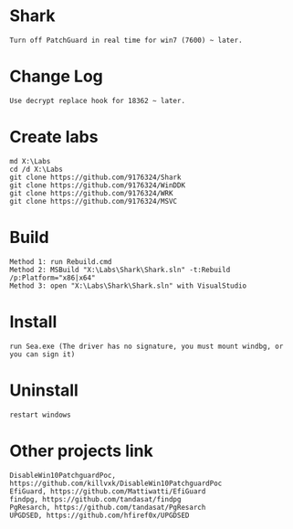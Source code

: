 # Shark
    Turn off PatchGuard in real time for win7 (7600) ~ later.

# Change Log
    Use decrypt replace hook for 18362 ~ later.

# Create labs
    md X:\Labs
    cd /d X:\Labs
    git clone https://github.com/9176324/Shark
    git clone https://github.com/9176324/WinDDK
    git clone https://github.com/9176324/WRK
    git clone https://github.com/9176324/MSVC

# Build
    Method 1: run Rebuild.cmd
    Method 2: MSBuild "X:\Labs\Shark\Shark.sln" -t:Rebuild /p:Platform="x86|x64"
    Method 3: open "X:\Labs\Shark\Shark.sln" with VisualStudio
    
# Install
    run Sea.exe (The driver has no signature, you must mount windbg, or you can sign it)

# Uninstall
    restart windows

# Other projects link
    DisableWin10PatchguardPoc, https://github.com/killvxk/DisableWin10PatchguardPoc
    EfiGuard, https://github.com/Mattiwatti/EfiGuard
    findpg, https://github.com/tandasat/findpg
    PgResarch, https://github.com/tandasat/PgResarch
    UPGDSED, https://github.com/hfiref0x/UPGDSED
